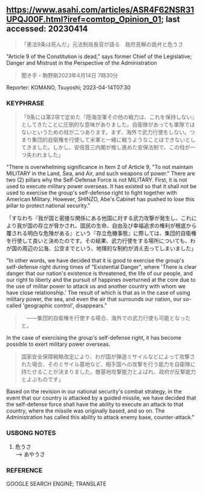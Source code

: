 ## https://www.asahi.com/articles/ASR4F62NSR31UPQJ00F.html?iref=comtop_Opinion_01; last accessed: 20230414

> 「憲法9条は死んだ」元法制局長官が語る　政府見解の詭弁と危うさ

"Article 9 of the Constitution is dead," says former Chief of the Legislative; Danger and Mistrust in the Perspective of the Administration

> 聞き手・駒野剛2023年4月14日 7時30分

Reporter: KOMANO, Tsuyoshi; 2023-04-14T07:30

### KEYPHRASE

> 「9条には第2項で定めた『陸海空軍その他の戦力は、これを保持しない』としてきたことに圧倒的な意味がありました。自衛隊があっても軍隊ではないというための柱が二つあります。まず、海外で武力行使をしない。つまり集団的自衛権を行使して米軍と一緒に戦うようなことはできないとしてきました。しかし、安倍晋三内閣が推し進めた安保法制で、この柱が一つ失われました」

"There is overwhelming significance in Item 2 of Article 9, "To not maintain MILITARY in the Land, Sea, and Air, and such weapons of power." There are two (2) pillars why the Self-Defense Force is not MILITARY. First, it is not used to execute military power overseas. It has existed so that it shall not be used to exercise the group's self-defense right to fight together with American Military. However, SHINZO, Abe's Cabinet has pushed to lose this pillar to protect national security."

「すなわち『我が国と密接な関係にある他国に対する武力攻撃が発生し、これにより我が国の存立が脅かされ、国民の生命、自由及び幸福追求の権利が根底から覆される明白な危険がある』という『存立危機事態』に際しては、集団的自衛権を行使して良いと決めたのです。その結果、武力行使をする場所についても、わが国の周辺の公海、公空までという、地理的な制約が消え去ってしまいました」

"In other words, we have decided that it is good to exercise the group's self-defense right during times of "Existential Danger", where 'There is clear danger that our nation's existence is threatened, the life of our people, and our right to liberty and the pursuit of happines overturned at the core due to the use of militar power to attack us and another country with whom we have close relationship.' The result of which is that as in the case of using military power, the sea, and even the air that surrounds our nation, our so-called 'geographic control', disappears." 

>　――集団的自衛権を行使する場合、海外での武力行使も可能となったと。

In the case of exercising the group's self-defense right, it has become possible to exert military power overseas.

> 国家安全保障戦略改定により、わが国が弾道ミサイルなどによって攻撃された場合、そのミサイル基地など、相手国への攻撃を行う能力を自衛隊に持たせることが決まりました。敵基地攻撃能力とよばれ、政府が反撃能力とよぶものです」

Based on the revision in our national security's combat strategy, in the event that our country is attacked by a guided missile, we have decided that the self-defense force shall have the ability to execute an attack to that country, where the missile was originally based, and so on. The Administration has called this ability to attack enemy base, counter-attack."

### USBONG NOTES

1) 危うさ <br/>
--> あやうさ

### REFERENCE

GOOGLE SEARCH ENGINE; TRANSLATE
